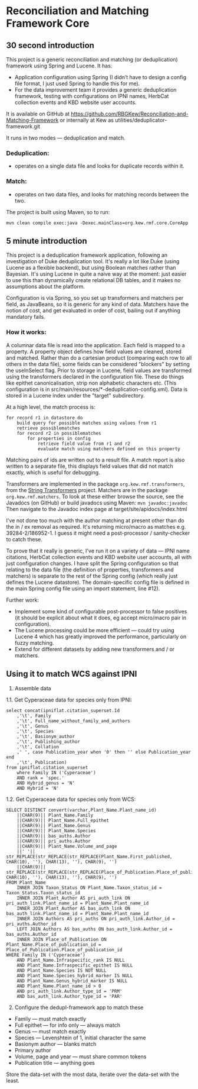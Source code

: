 # Reconciliation and Matching Framework Core

## 30 second introduction

This project is a generic reconciliation and matching (or deduplication) framework using Spring and Lucene.
It has:

*	Application configuration using Spring (I didn’t have to design a
	config file format, I just used Spring to handle this for me).
*	For the data improvement team it provides a generic deduplication framework,
	testing with configurations on IPNI names, HerbCat collection events and KBD website user accounts.

It is available on GitHub at https://github.com/RBGKew/Reconciliation-and-Matching-Framework or
internally at Kew as utilities/deduplicator-framework.git

It runs in two modes — deduplication and match.

### Deduplication:

*	operates on a single data file and looks for duplicate records within it.

### Match:

*	operates on two data files, and looks for matching records between the two.

The project is built using Maven, so to run:

`mvn clean compile exec:java -Dexec.mainClass=org.kew.rmf.core.CoreApp`

## 5 minute introduction

This project is a deduplication framework application, following an
investigation of Duke deduplication tool.  It's really a lot like Duke (using
Lucene as a flexible backend), but using Boolean matches rather than 
Bayesian.  It's using Lucene in quite a naive way at the moment: just easier
to use this than dynamically create relational DB tables, and it makes no 
assumptions about the platform.

Configuration is via Spring, so you set up transformers and matchers per 
field, as JavaBeans, so it is generic for any kind of data.  Matchers have 
the notion of cost, and get evaluated in order of cost, bailing out if 
anything mandatory fails. 

### How it works:

A columnar data file is read into the application.  Each field is mapped to a 
property.  A property object defines how field values are cleaned, stored and 
matched.  Rather than do a cartesian product (comparing each row to all others 
in the data file), some fields can be considered "blockers" by setting the 
useInSelect flag.  Prior to storage in Lucene, field values are transformed 
using the transformers declared in the configuration file.  These do things 
like epithet canonicalisation, strip non alphabetic characters etc.  (This 
configuration is in src/main/resources/*-deduplication-config.xml).  Data is 
stored in a Lucene index under the "target" subdirectory.

At a high level, the match process is:

```
for record r1 in datastore do
	build query for possible matches using values from r1
	retrieve possiblematches
	for record r2 in possiblematches
		for properties in config
			retrieve field value from r1 and r2
			evaluate match using matchers defined on this property
```

Matching pairs of ids are written out to a result file.
A match report is also written to a separate file, this displays field values 
that did not match exactly, which is useful for debugging.

Transformers are implemented in the package `org.kew.rmf.transformers`,
from the [String Transformers](https://github.com/RBGKew/String-Transformers) project.
Matchers are in the package `org.kew.rmf.matchers`.  To look at these either
browse the source, see the Javadocs (on GitHub) or build javadocs using Maven:
	`mvn javadoc:javadoc`
Then navigate to the Javadoc index page at target/site/apidocs/index.html

I've not done too much with the author matching at present other than do the 
in / ex removal as required.  It's returning micro/macro as matches e.g.
39284-2/186952-1.  I guess it might need a post-processor / sanity-checker to 
catch these.

To prove that it really is generic, I've run it on a variety of data — IPNI
name citations, HerbCat collection events and KBD website user accounts, all 
with just configuration changes.  I have split the Spring configuration so 
that relating to the data file (the definition of properties, transformers 
and matchers) is separate to the rest of the Spring config (which really just 
defines the Lucene datastore).  The domain-specific config file is defined in 
the main Spring config file using an import statement, line #12).

Further work:
*	Implement some kind of configurable post-processor to false positives
	(it should be explicit about what it does, eg accept micro/macro pair
	in configuration).
*	The Lucene processing could be more efficient — could try using Lucene 4
	which has greatly improved the performance, particularly on fuzzy
	matching.
*	Extend for different datasets by adding new transformers and / or
	matchers.

## Using it to match WCS against IPNI

1. Assemble data

1.1. Get Cyperaceae data for species only from IPNI:

```
select concat(ipniflat.citation_superset.Id
	,'\t', Family
	,'\t', Full_name_without_family_and_authors
	,'\t', Genus
	,'\t', Species
	,'\t', Basionym_author
	,'\t', Publishing_author
	,'\t', Collation
	,' ', case Publication_year when '0' then '' else Publication_year end
	,'\t', Publication)
from ipniflat.citation_superset
	where Family IN ('Cyperaceae')
	AND rank = 'spec.'
	AND Hybrid_genus = 'N'
	AND Hybrid = 'N'
```

1.2. Get Cyperaceae data for species only from WCS:

```
SELECT DISTINCT convert(varchar,Plant_Name.Plant_name_id)
	||CHAR(9)|| Plant_Name.Family
	||CHAR(9)|| Plant_Name.Full_epithet
	||CHAR(9)|| Plant_Name.Genus
	||CHAR(9)|| Plant_Name.Species
	||CHAR(9)|| bas_auths.Author
	||CHAR(9)|| pri_auths.Author
	||CHAR(9)|| Plant_Name.Volume_and_page
	||' '|| str_REPLACE(str_REPLACE(str_REPLACE(Plant_Name.First_published, CHAR(10), ''), CHAR(13), ''), CHAR(9), '')
	||CHAR(9)|| str_REPLACE(str_REPLACE(str_REPLACE(Place_of_Publication.Place_of_publication, CHAR(10), ''), CHAR(13), ''), CHAR(9), '')
FROM Plant_Name  
	INNER JOIN Taxon_Status ON Plant_Name.Taxon_status_id = Taxon_Status.Taxon_status_id
	INNER JOIN Plant_Author AS pri_auth_link ON pri_auth_link.Plant_name_id = Plant_Name.Plant_name_id
	INNER JOIN Plant_Author AS bas_auth_link ON bas_auth_link.Plant_name_id = Plant_Name.Plant_name_id
	INNER JOIN Authors AS pri_auths ON pri_auth_link.Author_id = pri_auths.Author_id
	LEFT JOIN Authors AS bas_auths ON bas_auth_link.Author_id = bas_auths.Author_id
	INNER JOIN Place_of_Publication ON Plant_Name.Place_of_publication_id = Place_of_Publication.Place_of_publication_id
WHERE Family IN ('Cyperaceae')
	AND Plant_Name.Infraspecific_rank IS NULL
	AND Plant_Name.Infraspecific_epithet IS NULL
	AND Plant_Name.Species IS NOT NULL
	AND Plant_Name.Species_hybrid_marker IS NULL
	AND Plant_Name.Genus_hybrid_marker IS NULL
	AND Plant_Name.Plant_name_id > 0
	AND pri_auth_link.Author_type_id = 'PRM'
	AND bas_auth_link.Author_type_id = 'PAR'
```

2. Configure the dedupl-framework app to match these

- Family — must match exactly
- Full epithet — for info only — always match
- Genus — must match exactly
- Species — Levenshtein of 1, initial character the same
- Basionym author — blanks match
- Primary author
- Volume, page and year — must share common tokens
- Publication title — anything goes

Store the data-set with the most data, iterate over the data-set with the least.
